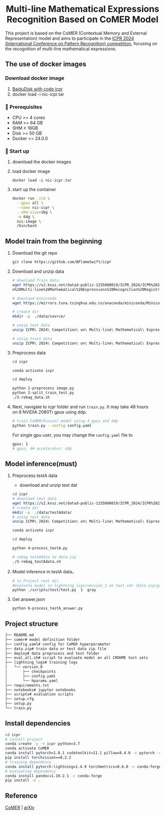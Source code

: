 <div align="center">    
 
 # Multi-line Mathematical Expressions Recognition Based on CoMER Model


</div>

This project is based on the CoMER (Contextual Memory and External Representation) model and aims to participate in the [ICPR 2024 (International Conference on Pattern Recognition) competition](https://note.kxsz.net/share/f4025d8b-7b50-4034-ad96-1b35633861d4), focusing on the recognition of multi-line mathematical expressions.

## **The use of docker images**

### **Download docker image**

1. [BaiduDisk with code icpr](https://pan.baidu.com/s/1I5qSFTGRyrSRPSlxcp3JkQ?pwd=icpr)
2. docker load -i nic-icpr.tar

### **📝 Prerequisites**

- CPU >= 4 cores
- RAM >= 64 GB
- SHM ≥ 16GB
- Disk >= 50 GB
- Docker >= 24.0.0

### **🚀 Start up**

1. download the docker images
2. load docker image
    
    `docker load -i nic-icpr.tar`
    
3. start up the container
    
    ```bash
    docker run -itd \
      --gpus all \
      --name nic-icpr \
      --shm-size=16g \
      -m 64g \
      nic-image \
      /bin/bash
    
    ```
    

## **Model train from the beginning**

1. Download the git repo
    
    ```bash
    git clone https://github.com/BFlameSwift/icpr
    
    ```
    
2. Download and unzip data
    
    ```bash
    # downlaod Train data
    wget https://s2.kxsz.net/datad-public-1255000019/ICPR_2024/ICPR%202024%20Competition%20o
    n%20Multi-line%20Mathematical%20Expressions%20Recognition%20RegistrationForm%20trainning%20set.zip
    
    # downlaod miniconda
    wget https://mirrors.tuna.tsinghua.edu.cn/anaconda/miniconda/Miniconda3-py39_24.3.0-0-Linux-x86_64.sh
    
    # create dir
    mkdir -p  ./data/source/
    
    # unzip test data
    unzip ICPR\ 2024\ Competition\ on\ Multi-line\ Mathematical\ Expressions\ Recognition\ RegistrationForm\ Test_A\ set.zip -d   ./data/testAdata/
    
    # unzip train data
    unzip ICPR\ 2024\ Competition\ on\ Multi-line\ Mathematical\ Expressions\ Recognition\ RegistrationForm\ trainning\ set.zip  -d ./data/source
    ```
    
3. Preprocess data
    
    ```bash
    cd icpr
    
    conda activate icpr
    
    cd deploy
    
    python 1-preprocess image.py
    python 2-split_train_test.py
    ./3-rebag_data.sh
    ```
    
4. Next, navigate to icpr folder and run `train.py`. It may take 48 hours on 8 NVIDIA 2080Ti gpus using ddp.
    
    ```bash
    # train CoMER(Fusion) model using 4 gpus and ddp
    python train.py --config config.yaml
    ```
    
    For single gpu user, you may change the `config.yaml` file to
    
    ```bash
    gpus: 1
    # gpus: 4# accelerator: ddp
    ```
    

## **Model inference(must)**

1. Preprocess testA data
    - download and unzip test dat
    
    ```bash
    cd icpr
    # download test data
    wget https://s2.kxsz.net/datad-public-1255000019/ICPR_2024/ICPR%202024%20Competition%20on%20Multi-line%20Mathematical%20Expressions%20Recognition%20RegistrationForm%20Test_A%20set.zip
    # create dir
    mkdir -p  ./data/testAdata/
    # unzip test data
    unzip ICPR\ 2024\ Competition\ on\ Multi-line\ Mathematical\ Expressions\ Recognition\ RegistrationForm\ Test_A\ set.zip -d   ./data/testAdata/
    ```
    
    ```bash
    conda activate icpr
    
    cd deploy
    
    python 4-process_testA.py
    
    # rebag testAdata to data.zip
    ./5-rebag_testAdata.sh
    ```
    
2. Model inference in testA data，
    
    ```bash
    # in Project root dir
    #evaluate model in lightning_logs/version_1 on test set（data.zip/gray）
    python ./scripts/test/test.py  1  gray
    ```
    
3. Get answer.json
    
    ```bash
    python 6-process_testA_answer.py
    ```
    

## **Project structure**

```bash
├── README.md
├── comer# model definition folder
├── config.yaml# config for CoMER hyperparameter
├── data.zip# train data or test data zip file
├── deploy# data preprocess and test folder
├── eval_all.sh# script to evaluate model on all CROHME test sets
├── lightning_logs# training logs
│   └── version_0
│       ├── checkpoints
│       ├── config.yaml
│       └── hparams.yaml
├── requirements.txt
├── notebooks# jupyter notebooks
├── scripts# evaluation scripts
├── setup.cfg
├── setup.py
└── train.py

```

## **Install dependencies**

```bash
cd icpr
# install project
conda create -y -n icpr python=3.7
conda activate CoMER
conda install pytorch=1.8.1 cudatoolkit=11.1 pillow=8.4.0 -c pytorch -c nvidia
pip install torchvision==0.2.2
# training dependency
conda install pytorch-lightning=1.4.9 torchmetrics=0.6.0 -c conda-forge
# evaluating dependency
conda install pandoc=1.19.2.1 -c conda-forge
pip install -e .

```

## **Reference**

[CoMER](https://github.com/Green-Wood/CoMER) | [arXiv](https://arxiv.org/abs/2207.04410)